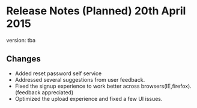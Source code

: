 # Release Notes (Planned) 20th April 2015
version: tba

## Changes
* Added reset password self service
* Addressed several suggestions from user feedback.
* Fixed the signup experience to work better across browsers(IE,firefox). (feedback appreciated)
* Optimized the upload experience and fixed a few UI issues.
